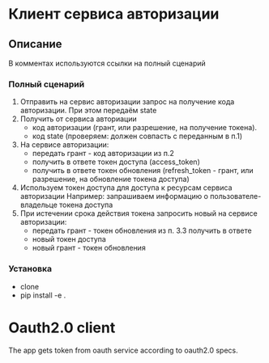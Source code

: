 
# Клиент сервиса авторизации

## Описание

В комментах используются ссылки на полный сценарий

### Полный сценарий

1. Отправить на сервис авторизации запрос на получение кода авторизации. При этом передаём state
2. Получить от сервиса авториации
    - код авторизации (грант, или разрешение, на получение токена).
    - код state (проверяем: должен совпасть с переданным в п.1)
3. На сервисе авторизации:
    - передать грант - код авторизации из п.2
    - получить в ответе токен доступа (access_token)
    - получить в ответе токен обновления (refresh_token - грант, или разрешение, на обновление токена доступа)
4. Используем токен доступа для доступа к ресурсам сервиса авторизации
Например: запрашиваем информацию о пользователе-владельце токена доступа
5. При истечении срока действия токена запросить новый на сервисе авторизации:
    - передать грант - токен обновления из п. 3.3
получить в ответе
    - новый токен доступа
    - новый грант - токен обновления

### Установка

- clone
- pip install -e .

# Oauth2.0 client

The app gets token from oauth service according to oauth2.0 specs.
